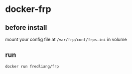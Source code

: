 # docker-frp

## before install

mount your config file at `/var/frp/conf/frps.ini` in volume

## run

``` bash
docker run fredliang/frp
```